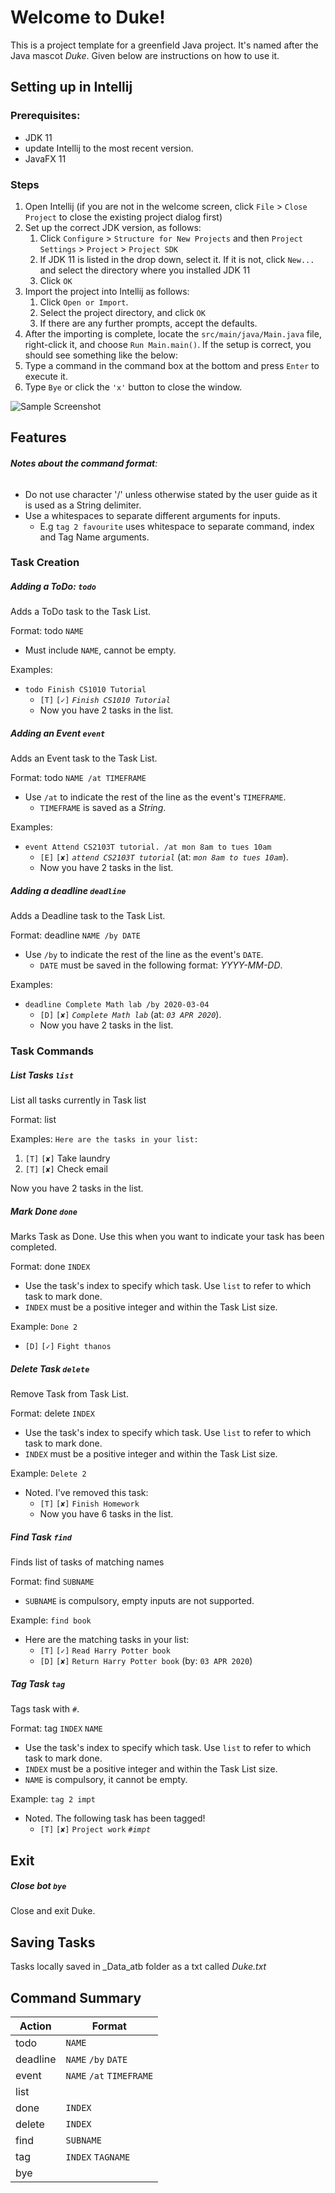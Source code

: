 # Welcome to Duke!
This is a project template for a greenfield Java project. It's named after the Java mascot _Duke_. Given below are instructions on how to use it.
## Setting up in Intellij
### Prerequisites: 
* JDK 11
* update Intellij to the most recent version.
* JavaFX 11
### Steps
1. Open Intellij (if you are not in the welcome screen, click `File` > `Close Project` to close the existing project dialog first)
1. Set up the correct JDK version, as follows:
   1. Click `Configure` > `Structure for New Projects` and then `Project Settings` > `Project` > `Project SDK`
   1. If JDK 11 is listed in the drop down, select it. If it is not, click `New...` and select the directory where you installed JDK 11
   1. Click `OK`
1. Import the project into Intellij as follows:
   1. Click `Open or Import`.
   1. Select the project directory, and click `OK`
   1. If there are any further prompts, accept the defaults.
1. After the importing is complete, locate the `src/main/java/Main.java` file, right-click it, and choose `Run Main.main()`. If the setup is correct, you should see something like the below:
1. Type a command in the command box at the bottom and press `Enter` to execute it. 
1. Type `Bye` or click the  `'x'` button to close the window.


![Sample Screenshot](Ui.png)


## Features
###### **Notes about the command format**:
* Do not use character '/' unless otherwise stated by the user guide as it is used as a String delimiter.
* Use a whitespaces to separate different arguments for inputs.
    * E.g `tag 2 favourite` uses whitespace to separate command, index and Tag Name arguments.

### Task Creation
##### Adding a ToDo: `todo`

Adds a ToDo task to the Task List.

Format: todo `NAME`
* Must include `NAME`, cannot be empty.

Examples:
* `todo Finish CS1010 Tutorial`
    * `[T]` `[✓]` _`Finish CS1010 Tutorial`_
    * Now you have 2 tasks in the list.
    
##### Adding an Event `event`

Adds an Event task to the Task List.

Format: todo `NAME /at TIMEFRAME`
* Use `/at` to indicate the rest of the line as the event's `TIMEFRAME`. 
    * `TIMEFRAME` is saved as a _String_.

Examples:
* `event Attend CS2103T tutorial. /at mon 8am to tues 10am` 
    * `[E]` `[✘]` _`attend CS2103T tutorial`_ (at: _`mon 8am to tues 10am`_).
    * Now you have 2 tasks in the list.
    
    
    
##### Adding a deadline `deadline`

Adds a Deadline task to the Task List.

Format: deadline `NAME /by DATE`
* Use `/by` to indicate the rest of the line as the event's `DATE`. 
    * `DATE` must be saved in the following format: *_YYYY-MM-DD_*.

Examples:
* `deadline Complete Math lab /by 2020-03-04` 
    * `[D]` `[✘]` _`Complete Math lab`_ (at: _`03 APR 2020`_).
    * Now you have 2 tasks in the list.
    
### Task Commands

##### List Tasks `list`

List all tasks currently in Task list

Format: list

Examples: `Here are the tasks in your list:`
1. `[T]` `[✘]` Take laundry
1. `[T]` `[✘]` Check email


Now you have 2 tasks in the list.


##### Mark Done `done`

Marks Task as Done. Use this when you want to indicate your task has been completed.

Format: done `INDEX`
* Use the task's index to specify which task. Use `list` to refer to which task to mark done.
* `INDEX` must be a positive integer and within the Task List size.

Example: `Done 2`
* `[D]` `[✓]` `Fight thanos`

##### Delete Task `delete`

Remove Task from Task List.

Format: delete `INDEX`
* Use the task's index to specify which task. Use `list` to refer to which task to mark done.
* `INDEX` must be a positive integer and within the Task List size.

Example: `Delete 2`
* Noted. I've removed this task: 
    * `[T]` `[✘]` `Finish Homework`
    * Now you have 6 tasks in the list.

##### Find Task `find`

Finds list of tasks of matching names

Format: find `SUBNAME`
* `SUBNAME` is compulsory, empty inputs are not supported.

Example: `find book`
* Here are the matching tasks in your list: 
    * `[T]` `[✓]` `Read Harry Potter book`
    * `[D]` `[✘]` `Return Harry Potter book` (by: `03 APR 2020`) 
    
##### Tag Task `tag`

Tags task with `#`.

Format: tag `INDEX` `NAME`
* Use the task's index to specify which task. Use `list` to refer to which task to mark done.
* `INDEX` must be a positive integer and within the Task List size.
* `NAME` is compulsory, it cannot be empty.

Example: `tag 2 impt`
* Noted. The following task has been tagged!
    * `[T]` `[✘]` `Project work` _`#impt`_
    
## Exit

##### Close bot `bye`

Close and exit Duke.

## Saving Tasks

Tasks locally saved in _Data_atb folder as a txt called _Duke.txt_


## Command Summary
Action | Format
------------ | -------------
todo | `NAME`
deadline | `NAME` `/by` `DATE`
event | `NAME` `/at` `TIMEFRAME`
list | 
done | `INDEX`
delete | `INDEX`
find | `SUBNAME`
tag | `INDEX` `TAGNAME`
bye | 